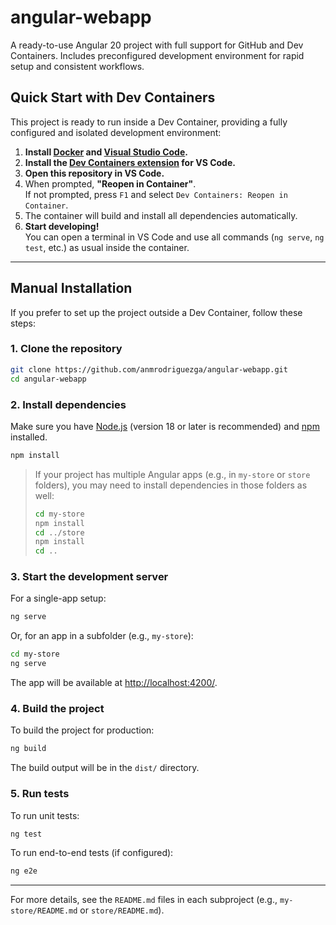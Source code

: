# angular-webapp
A ready-to-use Angular 20 project with full support for GitHub and Dev Containers. Includes preconfigured development environment for rapid setup and consistent workflows.

## Quick Start with Dev Containers

This project is ready to run inside a Dev Container, providing a fully configured and isolated development environment:

1. **Install [Docker](https://www.docker.com/products/docker-desktop) and [Visual Studio Code](https://code.visualstudio.com/).**
2. **Install the [Dev Containers extension](https://marketplace.visualstudio.com/items?itemName=ms-vscode-remote.remote-containers) for VS Code.**
3. **Open this repository in VS Code.**
4. When prompted, **"Reopen in Container"**.  
   If not prompted, press `F1` and select `Dev Containers: Reopen in Container`.
5. The container will build and install all dependencies automatically.
6. **Start developing!**  
   You can open a terminal in VS Code and use all commands (`ng serve`, `ng test`, etc.) as usual inside the container.

---

## Manual Installation

If you prefer to set up the project outside a Dev Container, follow these steps:

### 1. Clone the repository
```bash
git clone https://github.com/anmrodriguezga/angular-webapp.git
cd angular-webapp
```

### 2. Install dependencies
Make sure you have [Node.js](https://nodejs.org/) (version 18 or later is recommended) and [npm](https://www.npmjs.com/) installed.

```bash
npm install
```

> If your project has multiple Angular apps (e.g., in `my-store` or `store` folders), you may need to install dependencies in those folders as well:
> ```bash
> cd my-store
> npm install
> cd ../store
> npm install
> cd ..
> ```

### 3. Start the development server
For a single-app setup:
```bash
ng serve
```
Or, for an app in a subfolder (e.g., `my-store`):
```bash
cd my-store
ng serve
```

The app will be available at [http://localhost:4200/](http://localhost:4200/).

### 4. Build the project
To build the project for production:
```bash
ng build
```
The build output will be in the `dist/` directory.

### 5. Run tests
To run unit tests:
```bash
ng test
```

To run end-to-end tests (if configured):
```bash
ng e2e
```

---

For more details, see the `README.md` files in each subproject (e.g., `my-store/README.md` or `store/README.md`).
